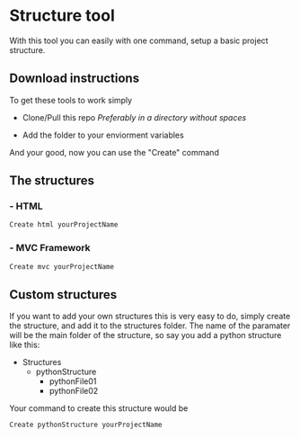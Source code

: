 # Structure tool
With this tool you can easily with one command, setup a basic project structure.

## Download instructions

To get these tools to work simply

- Clone/Pull this repo *Preferably in a directory without spaces*

- Add the folder to your enviorment variables

And your good,
now you can use the "Create" command

## The structures
### - HTML
```cmd
Create html yourProjectName
```
   
### - MVC Framework

```cmd
Create mvc yourProjectName
```

## Custom structures
If you want to add your own structures this is very easy to do,
simply create the structure, and add it to the structures folder.
The name of the paramater will be the main folder of the structure,
so say you add a python structure like this:
- Structures
  - pythonStructure
    - pythonFile01
    - pythonFile02
 
Your command to create this structure would be

```cmd
Create pythonStructure yourProjectName
```
